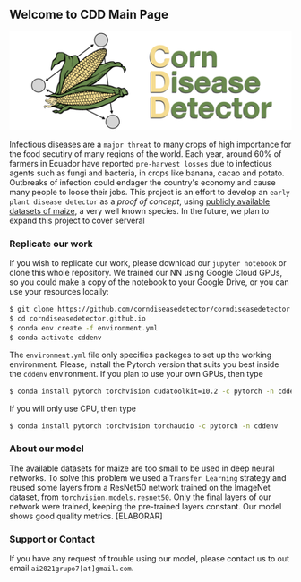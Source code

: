 ## Welcome to CDD Main Page

![CDD](./img/img.001.png)

Infectious diseases are a `major threat` to many crops of high importance for the food secutiry of many regions of the world. Each year, around 60% of farmers in Ecuador have reported `pre-harvest losses` due to infectious agents such as fungi and bacteria, in crops like banana, cacao and potato. Outbreaks of infection could endager the country's economy and cause many people to loose their jobs. This project is an effort to develop an `early plant disease detector` as a *proof of concept*, using [publicly available datasets of maize](https://data.mendeley.com/datasets/tywbtsjrjv/1), a very well known species. In the future, we plan to expand this project to cover serveral 


### Replicate our work

If you wish to replicate our work, please download our `jupyter notebook` or clone this whole repository. We trained our NN using Google Cloud GPUs, so you could make a copy of the notebook to your Google Drive, or you can use your resources locally:
```bash
$ git clone https://github.com/corndiseasedetector/corndiseasedetector.github.io
$ cd corndiseasedetector.github.io
$ conda env create -f environment.yml
$ conda activate cddenv
```
The `environment.yml` file only specifies packages to set up the working environment. Please, install the Pytorch version that suits you best inside the `cddenv` environment. If you plan to use your own GPUs, then type
```bash
$ conda install pytorch torchvision cudatoolkit=10.2 -c pytorch -n cddenv
```
If you will only use CPU, then type
```bash
$ conda install pytorch torchvision torchaudio -c pytorch -n cddenv
```

### About our model

The available datasets for maize are too small to be used in deep neural networks. To solve this problem we used a `Transfer Learning` strategy and reused some layers from a ResNet50 network trained on the ImageNet dataset, from `torchvision.models.resnet50`. Only the final layers of our network were trained, keeping the pre-trained layers constant. Our model shows good quality metrics. [ELABORAR]

### Support or Contact

If you have any request of trouble using our model, please contact us to out email `ai2021grupo7[at]gmail.com`.
